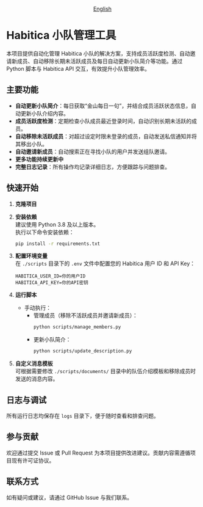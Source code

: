 <div align="center">

[English](/README/README_en.md)

</div>

# Habitica 小队管理工具

本项目提供自动化管理 Habitica 小队的解决方案，支持成员活跃度检测、自动邀请新成员、自动移除长期未活跃成员及每日自动更新小队简介等功能。通过 Python 脚本与 Habitica API 交互，有效提升小队管理效率。

## 主要功能

- **自动更新小队简介**：每日获取“金山每日一句”，并结合成员活跃状态信息，自动更新小队介绍内容。
- **成员活跃度检测**：定期检查小队成员最近登录时间，自动识别长期未活跃的成员。
- **自动移除未活跃成员**：对超过设定时限未登录的成员，自动发送私信通知并将其移出小队。
- **自动邀请新成员**：自动搜索正在寻找小队的用户并发送组队邀请。
- **更多功能持续更新中**
- **完整日志记录**：所有操作均记录详细日志，方便跟踪与问题排查。

## 快速开始

1. **克隆项目**
   
2. **安装依赖**  
   建议使用 Python 3.8 及以上版本。  
   执行以下命令安装依赖：  
   ```bash
   pip install -r requirements.txt
   ```

3. **配置环境变量**  
   在 `./scripts` 目录下的 `.env` 文件中配置您的 Habitica 用户 ID 和 API Key：  
   ```
   HABITICA_USER_ID=你的用户ID
   HABITICA_API_KEY=你的API密钥
   ```

4. **运行脚本**  
   - 手动执行：  
     - 管理成员（移除不活跃成员并邀请新成员）：  
       ```bash
       python scripts/manage_members.py
       ```
     - 更新小队简介：  
       ```bash
       python scripts/update_description.py
       ```

5. **自定义消息模板**  
   可根据需要修改 `./scripts/documents/` 目录中的队伍介绍模板和移除成员时发送的消息内容。

## 日志与调试

所有运行日志均保存在 `logs` 目录下，便于随时查看和排查问题。

## 参与贡献

欢迎通过提交 Issue 或 Pull Request 为本项目提供改进建议。贡献内容需遵循项目现有许可证协议。

## 联系方式

如有疑问或建议，请通过 GitHub Issue 与我们联系。